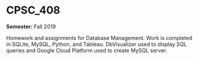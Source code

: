 # CPSC_408
**Semester:** Fall 2019

Homework and assignments for Database Management. Work is completed in SQLite, MySQL, Python, and Tableau. DbVisualizer used to display SQL queries and Google Cloud Platform used to create MySQL server.
